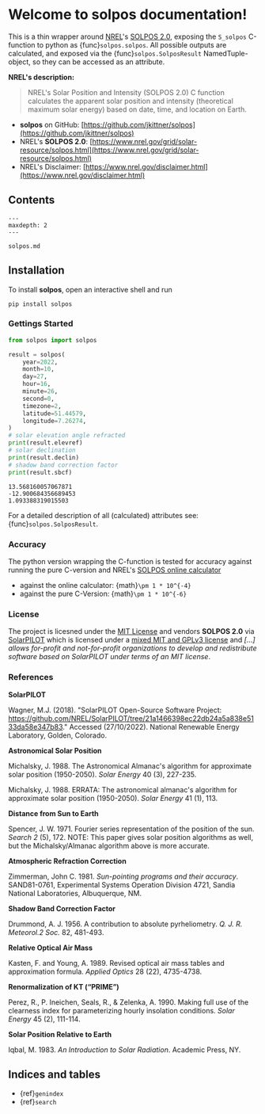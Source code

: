 # Welcome to solpos documentation!

This is a thin wrapper around [NREL](https://www.nrel.gov/)'s [SOLPOS 2.0](https://www.nrel.gov/), exposing the `S_solpos` C-function to python as {func}`solpos.solpos`. All possible outputs are calculated, and exposed via the {func}`solpos.SolposResult` NamedTuple-object, so they can be accessed as an attribute.

**NREL's description:**

> NREL's Solar Position and Intensity (SOLPOS 2.0) C function calculates the apparent solar position and intensity (theoretical maximum solar energy) based on date, time, and location on Earth.

- **solpos** on GitHub: [https://github.com/jkittner/solpos](https://github.com/jkittner/solpos)
- NREL's **SOLPOS 2.0**: [https://www.nrel.gov/grid/solar-resource/solpos.html](https://www.nrel.gov/grid/solar-resource/solpos.html)
- NREL's Disclaimer: [https://www.nrel.gov/disclaimer.html](https://www.nrel.gov/disclaimer.html)

## Contents

```{toctree}
---
maxdepth: 2
---

solpos.md
```

## Installation

To install **solpos**, open an interactive shell and run

```console
pip install solpos
```

### Gettings Started

```python
from solpos import solpos

result = solpos(
    year=2022,
    month=10,
    day=27,
    hour=16,
    minute=26,
    second=0,
    timezone=2,
    latitude=51.44579,
    longitude=7.26274,
)
# solar elevation angle refracted
print(result.elevref)
# solar declination
print(result.declin)
# shadow band correction factor
print(result.sbcf)
```

```console
13.568160057067871
-12.900684356689453
1.093388319015503
```

For a detailed description of all (calculated) attributes see: {func}`solpos.SolposResult`.

### Accuracy

The python version wrapping the C-function is tested for accuracy against running the pure C-version and NREL's [SOLPOS online calculator](https://midcdmz.nrel.gov/solpos/solpos.html)

- against the online calculator: {math}`\pm 1 * 10^{-4}`
- against the pure C-Version: {math}`\pm 1 * 10^{-6}`

### License

The project is licesned under the [MIT License](https://github.com/jkittner/solpos/blob/master/LICENSE) and vendors **SOLPOS 2.0** via [SolarPILOT](https://github.com/NREL/SolarPILOT/tree/21a1466398ec22db24a5a838e5133da58e347b83/solpos) which is licensed under a [mixed MIT and GPLv3 license](https://github.com/NREL/SolarPILOT/blob/21a1466398ec22db24a5a838e5133da58e347b83/LICENSE.md) and *[...] allows for-profit and not-for-profit organizations to develop and redistribute software based on SolarPILOT under terms of an MIT license*.

### References

**SolarPILOT**

Wagner, M.J. (2018). "SolarPILOT Open-Source Software Project: https://github.com/NREL/SolarPILOT/tree/21a1466398ec22db24a5a838e5133da58e347b83." Accessed (27/10/2022). National Renewable Energy Laboratory, Golden, Colorado.

**Astronomical Solar Position**

Michalsky, J. 1988. The Astronomical Almanac's algorithm for approximate solar position (1950-2050). _Solar Energy_ 40 (3), 227-235.

Michalsky, J. 1988. ERRATA: The astronomical almanac's algorithm for approximate solar position (1950-2050). _Solar Energy_ 41 (1), 113.

**Distance from Sun to Earth**

Spencer, J. W. 1971. Fourier series representation of the position of the sun. _Search 2_ (5), 172.
NOTE: This paper gives solar position algorithms as well, but the Michalsky/Almanac algorithm above is more accurate.

**Atmospheric Refraction Correction**

Zimmerman, John C. 1981. _Sun-pointing programs and their accuracy_. SAND81-0761, Experimental Systems Operation Division 4721, Sandia National Laboratories, Albuquerque, NM.

**Shadow Band Correction Factor**

Drummond, A. J. 1956. A contribution to absolute pyrheliometry. _Q. J. R. Meteorol.2 Soc._ 82, 481-493.

**Relative Optical Air Mass**

Kasten, F. and Young, A. 1989. Revised optical air mass tables and approximation formula. _Applied Optics_ 28 (22), 4735-4738.

**Renormalization of KT (“PRIME”)**

Perez, R., P. Ineichen, Seals, R., & Zelenka, A. 1990. Making full use of the clearness index for parameterizing hourly insolation conditions. _Solar Energy_ 45 (2), 111-114.

**Solar Position Relative to Earth**

Iqbal, M. 1983. _An Introduction to Solar Radiation_. Academic Press, NY.

## Indices and tables

- {ref}`genindex`
- {ref}`search`
